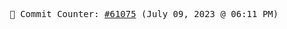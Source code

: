 <p align="center">
    <samp>
        📮 Commit Counter: <a href="https://github.com/Javascript-void0/Javascript-void0/commits/main">#61075</a> (July 09, 2023 @ 06:11 PM)
    </samp>
</p>
